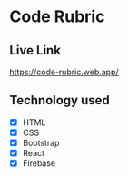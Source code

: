 # Code Rubric

## Live Link
 https://code-rubric.web.app/

## Technology used
   - [x] HTML
   - [x] CSS
   - [x] Bootstrap
   - [x] React
   - [x] Firebase